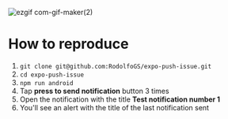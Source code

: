 ![ezgif com-gif-maker(2)](https://user-images.githubusercontent.com/870365/175617831-6c48e3fc-9def-4b26-982b-4429f5f7c8b2.gif)

# How to reproduce

1. `git clone git@github.com:RodolfoGS/expo-push-issue.git`
2. `cd expo-push-issue`
3. `npm run android`
4. Tap **press to send notification** button 3 times
5. Open the notification with the title **Test notification number 1**
6. You'll see an alert with the title of the last notification sent
